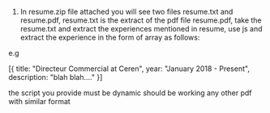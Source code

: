 1. In resume.zip file attached you will see two files resume.txt and resume.pdf, resume.txt is the extract of the pdf file resume.pdf, take the resume.txt and extract the experiences mentioned in resume, use js and extract the experience in the form of array as follows:

e.g

[{
  title: "Directeur Commercial at Ceren",
  year: "January 2018 - Present",
  description: "blah blah...."
}]

the script you provide must be dynamic should be working any other pdf with similar format
